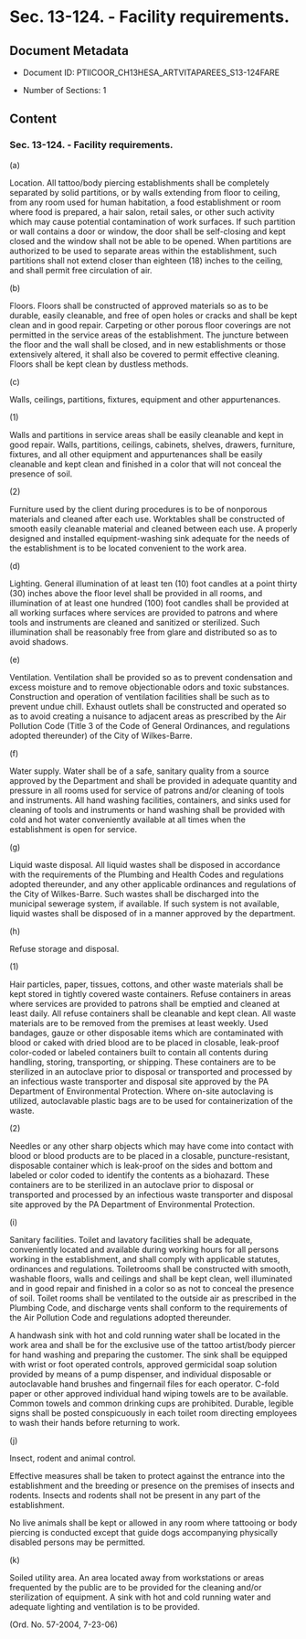 # Sec. 13-124. - Facility requirements.

## Document Metadata

- Document ID: PTIICOOR_CH13HESA_ARTVITAPAREES_S13-124FARE

- Number of Sections: 1


## Content

### Sec. 13-124. - Facility requirements.

(a)


Location. All tattoo/body piercing establishments shall be completely separated by solid partitions,
or by walls extending from floor to ceiling, from any room used for human habitation,
a food establishment or room where food is prepared, a hair salon, retail sales, or
other such activity which may cause potential contamination of work surfaces. If such
partition or wall contains a door or window, the door shall be self-closing and kept
closed and the window shall not be able to be opened. When partitions are authorized
to be used to separate areas within the establishment, such partitions shall not extend
closer than eighteen (18) inches to the ceiling, and shall permit free circulation
of air.


(b)


Floors. Floors shall be constructed of approved materials so as to be durable, easily cleanable,
and free of open holes or cracks and shall be kept clean and in good repair. Carpeting
or other porous floor coverings are not permitted in the service areas of the establishment.
The juncture between the floor and the wall shall be closed, and in new establishments
or those extensively altered, it shall also be covered to permit effective cleaning.
Floors shall be kept clean by dustless methods.


(c)


Walls, ceilings, partitions, fixtures, equipment and other appurtenances.

(1)


Walls and partitions in service areas shall be easily cleanable and kept in good repair.
Walls, partitions, ceilings, cabinets, shelves, drawers, furniture, fixtures, and
all other equipment and appurtenances shall be easily cleanable and kept clean and
finished in a color that will not conceal the presence of soil.


(2)


Furniture used by the client during procedures is to be of nonporous materials and
cleaned after each use. Worktables shall be constructed of smooth easily cleanable
material and cleaned between each use. A properly designed and installed equipment-washing
sink adequate for the needs of the establishment is to be located convenient to the
work area.


(d)


Lighting. General illumination of at least ten (10) foot candles at a point thirty (30) inches
above the floor level shall be provided in all rooms, and illumination of at least
one hundred (100) foot candles shall be provided at all working surfaces where services
are provided to patrons and where tools and instruments are cleaned and sanitized
or sterilized. Such illumination shall be reasonably free from glare and distributed
so as to avoid shadows.


(e)


Ventilation. Ventilation shall be provided so as to prevent condensation and excess moisture and
to remove objectionable odors and toxic substances. Construction and operation of
ventilation facilities shall be such as to prevent undue chill. Exhaust outlets shall
be constructed and operated so as to avoid creating a nuisance to adjacent areas as
prescribed by the Air Pollution Code (Title 3 of the Code of General Ordinances, and
regulations adopted thereunder) of the City of Wilkes-Barre.


(f)


Water supply. Water shall be of a safe, sanitary quality from a source approved by the Department
and shall be provided in adequate quantity and pressure in all rooms used for service
of patrons and/or cleaning of tools and instruments. All hand washing facilities,
containers, and sinks used for cleaning of tools and instruments or hand washing shall
be provided with cold and hot water conveniently available at all times when the establishment
is open for service.


(g)


Liquid waste disposal. All liquid wastes shall be disposed in accordance with the requirements of the Plumbing
and Health Codes and regulations adopted thereunder, and any other applicable ordinances
and regulations of the City of Wilkes-Barre. Such wastes shall be discharged into
the municipal sewerage system, if available. If such system is not available, liquid
wastes shall be disposed of in a manner approved by the department.


(h)


Refuse storage and disposal.

(1)


Hair particles, paper, tissues, cottons, and other waste materials shall be kept stored
in tightly covered waste containers. Refuse containers in areas where services are
provided to patrons shall be emptied and cleaned at least daily. All refuse containers
shall be cleanable and kept clean. All waste materials are to be removed from the
premises at least weekly. Used bandages, gauze or other disposable items which are
contaminated with blood or caked with dried blood are to be placed in closable, leak-proof
color-coded or labeled containers built to contain all contents during handling, storing,
transporting, or shipping. These containers are to be sterilized in an autoclave prior
to disposal or transported and processed by an infectious waste transporter and disposal
site approved by the PA Department of Environmental Protection. Where on-site autoclaving
is utilized, autoclavable plastic bags are to be used for containerization of the
waste.


(2)


Needles or any other sharp objects which may have come into contact with blood or
blood products are to be placed in a closable, puncture-resistant, disposable container
which is leak-proof on the sides and bottom and labeled or color coded to identify
the contents as a biohazard. These containers are to be sterilized in an autoclave
prior to disposal or transported and processed by an infectious waste transporter
and disposal site approved by the PA Department of Environmental Protection.


(i)


Sanitary facilities. Toilet and lavatory facilities shall be adequate, conveniently located and available
during working hours for all persons working in the establishment, and shall comply
with applicable statutes, ordinances and regulations. Toiletrooms shall be constructed
with smooth, washable floors, walls and ceilings and shall be kept clean, well illuminated
and in good repair and finished in a color so as not to conceal the presence of soil.
Toilet rooms shall be ventilated to the outside air as prescribed in the Plumbing
Code, and discharge vents shall conform to the requirements of the Air Pollution Code
and regulations adopted thereunder.


A handwash sink with hot and cold running water shall be located in the work area
and shall be for the exclusive use of the tattoo artist/body piercer for hand washing
and preparing the customer. The sink shall be equipped with wrist or foot operated
controls, approved germicidal soap solution provided by means of a pump dispenser,
and individual disposable or autoclavable hand brushes and fingernail files for each
operator. C-fold paper or other approved individual hand wiping towels are to be available.
Common towels and common drinking cups are prohibited. Durable, legible signs shall
be posted conspicuously in each toilet room directing employees to wash their hands
before returning to work.


(j)


Insect, rodent and animal control.

Effective measures shall be taken to protect against the entrance into the establishment
and the breeding or presence on the premises of insects and rodents. Insects and rodents
shall not be present in any part of the establishment.


No live animals shall be kept or allowed in any room where tattooing or body piercing
is conducted except that guide dogs accompanying physically disabled persons may be
permitted.


(k)


Soiled utility area. An area located away from workstations or areas frequented by the public are to be
provided for the cleaning and/or sterilization of equipment. A sink with hot and cold
running water and adequate lighting and ventilation is to be provided.


(Ord. No. 57-2004, 7-23-06)

